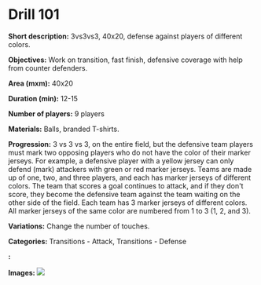 # Drill 101

**Short description:**
3vs3vs3, 40x20, defense against players of different colors.

**Objectives:**
Work on transition, fast finish, defensive coverage with help from counter defenders.

**Area (mxm):**
40x20

**Duration (min):**
12-15

**Number of players:**
9 players

**Materials:**
Balls, branded T-shirts.

**Progression:**
3 vs 3 vs 3, on the entire field, but the defensive team players must mark two opposing players who do not have the color of their marker jerseys. For example, a defensive player with a yellow jersey can only defend (mark) attackers with green or red marker jerseys. Teams are made up of one, two, and three players, and each has marker jerseys of different colors. The team that scores a goal continues to attack, and if they don't score, they become the defensive team against the team waiting on the other side of the field. Each team has 3 marker jerseys of different colors. All marker jerseys of the same color are numbered from 1 to 3 (1, 2, and 3).

**Variations:**
Change the number of touches.

**Categories:**
Transitions - Attack, Transitions - Defense

**:**


**Images:**
![](https://www.coachingfutsal.com/\images\8b9274ca46fcd9eae71502512688c0eae478d03927d8653b28a973258b9c1602c6284d6fc82b0f2f9b4aaf28f4726c8e42824070b59acd6984531afe7634c8834db2062eb57fb.jpg)

